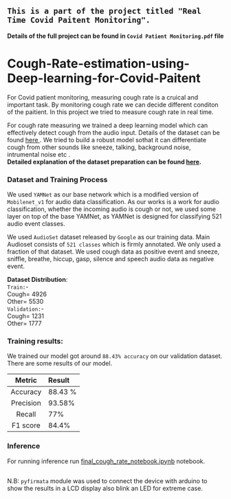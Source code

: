 ## `This is a part of the project titled "Real Time Covid Paitent Monitoring".`
**Details of the full project can be found in `Covid Patient Monitoring.pdf` file**

# Cough-Rate-estimation-using-Deep-learning-for-Covid-Paitent

For Covid patient monitoring, measuring cough rate is a cruical and important task. By monitoring cough rate we can decide different conditon of the paitient. In this project we tried to measure cough rate in real time. 

For cough rate measuring we trained a deep learning model which can effectively detect cough from the audio input. Details of the dataset can be found <a href= "https://research.google.com/audioset/dataset/index.html">here </a>. We tried to build a robust model sothat it can differentiate cough from other sounds like sneeze, talking, background noise, intrumental noise etc . <br>
**Detailed explanation of the dataset preparation can be found <a href= "https://github.com/Forsad/FluSense-data">here</a>.**

### Dataset and Training Process
We used `YAMNet` as our base network which is a modified version of `Mobilenet_v1` for audio data classification. As our works is a work for audio classification, whether the incoming audio is cough or not, we used some layer on top of the base YAMNet, as YAMNet is designed for classifying 521 audio event classes.

We used `AudioSet` dataset released by `Google` as our training data. Main Audioset consists of `521 classes` which is firmly annotated. We only used a fraction of that dataset. We used cough data as positive event and sneeze, sniffle, breathe, hiccup, gasp, silence and speech audio data as negative event.


**Dataset Distribution**:<br>
`Train:`- <br>
  Cough= 4926 <br>
	Other= 5530 <br>
`Validation:`- <br>
  Cough= 1231 <br>
	Other= 1777 <br>

### Training results:
We trained our model got around `88.43% accuracy` on our validation dataset. <br>
There are some results of our model. 

| **Metric**                                                                   | **Result** |
|:----------------------------------------------------------:|:--------------------------------
| Accuracy                                                                       | 88.43 %          |
| Precision                                                                      | 93.58%         |
| Recall                                                                         | 77%          |
| F1 score                                                                       |84.4%          |

### Inference
For running inference run <a href= "./final_cough_rate_notebook.ipynb">final_cough_rate_notebook.ipynb</a> notebook.

##
N.B: `pyfirmata` module was used to connect the device with arduino to show the results in a LCD display also blink an LED for extreme case.
